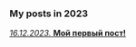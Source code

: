 ### My posts in 2023
[*16.12.2023.* **Мой первый пост!**](https://myschproj.github.io/blog/16122023)
